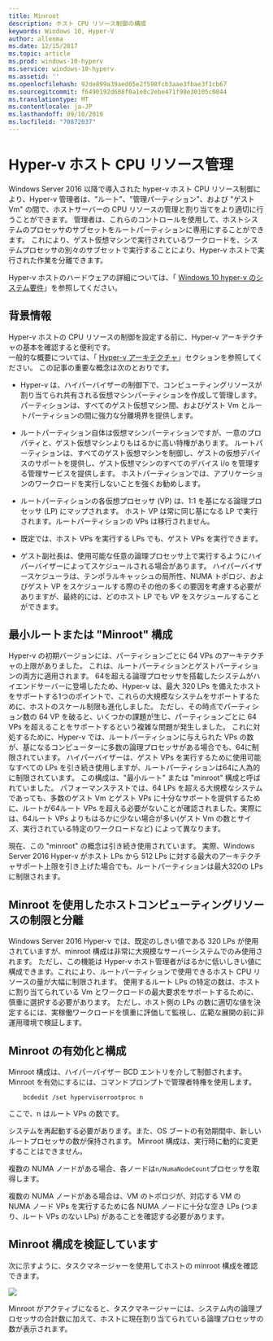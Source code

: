 ```yaml
---
title: Minroot
description: ホスト CPU リソース制御の構成
keywords: Windows 10, Hyper-V
author: allenma
ms.date: 12/15/2017
ms.topic: article
ms.prod: windows-10-hyperv
ms.service: windows-10-hyperv
ms.assetid: ''
ms.openlocfilehash: 92de899a39aed05e2f598fcb3aae3fbae3f1cb67
ms.sourcegitcommit: f6490192d686f0a1e0c2ebe471f98e30105c0844
ms.translationtype: MT
ms.contentlocale: ja-JP
ms.lasthandoff: 09/10/2019
ms.locfileid: "70872037"
---
```

# <a name="hyper-v-host-cpu-resource-management"></a>Hyper-v ホスト CPU リソース管理

Windows Server 2016 以降で導入された hyper-v ホスト CPU リソース制御により、Hyper-v 管理者は、"ルート"、"管理パーティション"、および "ゲスト Vm" の間で、ホストサーバーの CPU リソースの管理と割り当てをより適切に行うことができます。 管理者は、これらのコントロールを使用して、ホストシステムのプロセッサのサブセットをルートパーティションに専用にすることができます。 これにより、ゲスト仮想マシンで実行されているワークロードを、システムプロセッサの別々のサブセットで実行することにより、Hyper-v ホストで実行された作業を分離できます。

Hyper-v ホストのハードウェアの詳細については、「 [Windows 10 hyper-v のシステム要件](https://docs.microsoft.com/virtualization/hyper-v-on-windows/reference/hyper-v-requirements)」を参照してください。

## <a name="background"></a>背景情報

Hyper-v ホストの CPU リソースの制御を設定する前に、Hyper-v アーキテクチャの基本を確認すると便利です。  
一般的な概要については、「 [Hyper-v アーキテクチャ](https://docs.microsoft.com/windows-server/administration/performance-tuning/role/hyper-v-server/architecture)」セクションを参照してください。
この記事の重要な概念は次のとおりです。

* Hyper-v は、ハイパーバイザーの制御下で、コンピューティングリソースが割り当てられ共有される仮想マシンパーティションを作成して管理します。  パーティションは、すべてのゲスト仮想マシン間、およびゲスト Vm とルートパーティションの間に強力な分離境界を提供します。

* ルートパーティション自体は仮想マシンパーティションですが、一意のプロパティと、ゲスト仮想マシンよりもはるかに高い特権があります。  ルートパーティションは、すべてのゲスト仮想マシンを制御し、ゲストの仮想デバイスのサポートを提供し、ゲスト仮想マシンのすべてのデバイス i/o を管理する管理サービスを提供します。  ホストパーティションでは、アプリケーションのワークロードを実行しないことを強くお勧めします。

* ルートパーティションの各仮想プロセッサ (VP) は、1:1 を基になる論理プロセッサ (LP) にマップされます。  ホスト VP は常に同じ基になる LP で実行されます。ルートパーティションの VPs は移行されません。  

* 既定では、ホスト VPs を実行する LPs でも、ゲスト VPs を実行できます。

* ゲスト副社長は、使用可能な任意の論理プロセッサ上で実行するようにハイパーバイザーによってスケジュールされる場合があります。  ハイパーバイザースケジューラは、テンポラルキャッシュの局所性、NUMA トポロジ、およびゲスト VP をスケジュールする際のその他の多くの要因を考慮する必要がありますが、最終的には、どのホスト LP でも VP をスケジュールすることができます。

## <a name="the-minimum-root-or-minroot-configuration"></a>最小ルートまたは "Minroot" 構成

Hyper-v の初期バージョンには、パーティションごとに 64 VPs のアーキテクチャの上限がありました。  これは、ルートパーティションとゲストパーティションの両方に適用されます。  64を超える論理プロセッサを搭載したシステムがハイエンドサーバーに登場したため、Hyper-v は、最大 320 LPs を備えたホストをサポートする1つのポイントで、これらの大規模なシステムをサポートするために、ホストのスケール制限も進化しました。  ただし、その時点でパーティション数の 64 VP を破ると、いくつかの課題が生じ、パーティションごとに 64 VPs を超えることをサポートするという複雑な問題が発生しました。  これに対処するために、Hyper-v では、ルートパーティションに与えられた VPs の数が、基になるコンピューターに多数の論理プロセッサがある場合でも、64に制限されています。  ハイパーバイザーは、ゲスト VPs を実行するために使用可能なすべての LPs を引き続き使用しますが、ルートパーティションは64に人為的に制限されています。  この構成は、"最小ルート" または "minroot" 構成と呼ばれていました。  パフォーマンステストでは、64 LPs を超える大規模なシステムであっても、多数のゲスト Vm とゲスト VPs に十分なサポートを提供するために、ルートが64ルート VPs を超える必要がないことが確認されました。実際には、64ルート VPs よりもはるかに少ない場合が多い(ゲスト Vm の数とサイズ、実行されている特定のワークロードなど) によって異なります。

現在、この "minroot" の概念は引き続き使用されています。  実際、Windows Server 2016 Hyper-v がホスト LPs から 512 LPs に対する最大のアーキテクチャサポート上限を引き上げた場合でも、ルートパーティションは最大320の LPs に制限されます。

## <a name="using-minroot-to-constrain-and-isolate-host-compute-resources"></a>Minroot を使用したホストコンピューティングリソースの制限と分離
Windows Server 2016 Hyper-v では、既定のしきい値である 320 LPs が使用されていますが、minroot 構成は非常に大規模なサーバーシステムでのみ使用されます。  ただし、この機能は Hyper-v ホスト管理者がはるかに低いしきい値に構成できます。これにより、ルートパーティションで使用できるホスト CPU リソースの量が大幅に制限されます。  使用するルート LPs の特定の数は、ホストに割り当てられている Vm とワークロードの最大要求をサポートするために、慎重に選択する必要があります。  ただし、ホスト側の LPs の数に適切な値を決定するには、実稼働ワークロードを慎重に評価して監視し、広範な展開の前に非運用環境で検証します。

## <a name="enabling-and-configuring-minroot"></a>Minroot の有効化と構成

Minroot 構成は、ハイパーバイザー BCD エントリを介して制御されます。 Minroot を有効にするには、コマンドプロンプトで管理者特権を使用します。

```
    bcdedit /set hypervisorrootproc n
```
ここで、n はルート VPs の数です。 

システムを再起動する必要があります。また、OS ブートの有効期間中、新しいルートプロセッサの数が保持されます。  Minroot 構成は、実行時に動的に変更することはできません。

複数の NUMA ノードがある場合、各ノードは`n/NumaNodeCount`プロセッサを取得します。

複数の NUMA ノードがある場合は、VM のトポロジが、対応する VM の NUMA ノード VPs を実行するために各 NUMA ノードに十分な空き LPs (つまり、ルート VPs のない LPs) があることを確認する必要があります。

## <a name="verifying-the-minroot-configuration"></a>Minroot 構成を検証しています

次に示すように、タスクマネージャーを使用してホストの minroot 構成を確認できます。

![](./media/minroot-taskman.png)

Minroot がアクティブになると、タスクマネージャーには、システム内の論理プロセッサの合計数に加えて、ホストに現在割り当てられている論理プロセッサの数が表示されます。
 
